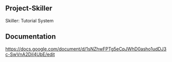 ## Project-Skiller
 Skiller: Tutorial System

## Documentation
https://docs.google.com/document/d/1sNZhwFPTg5eCpJWhD0asho1udDJ3c-SwVnA2DiI4UbE/edit
